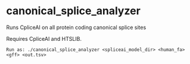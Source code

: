 # canonical_splice_analyzer
Runs CpliceAI on all protein coding canonical splice sites

Requires CpliceAI and HTSLIB.

```
Run as: ./canonical_splice_analyzer <spliceai_model_dir> <human_fa> <gff> <out.tsv>
```
